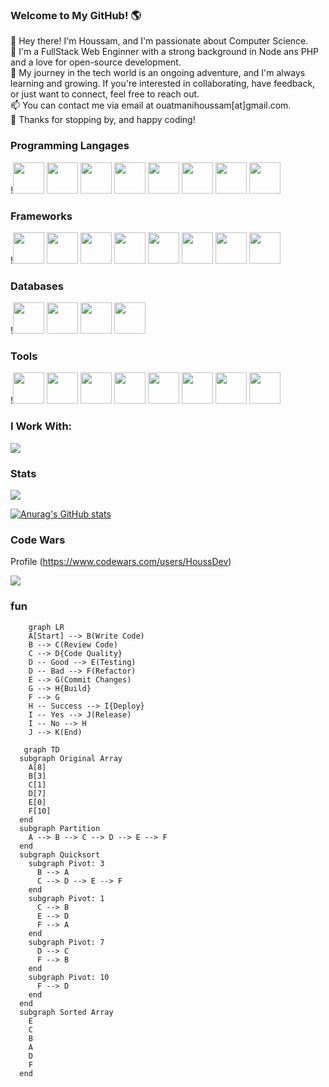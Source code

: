### Welcome to My GitHub! 🌎

👋 Hey there! I'm Houssam, and I'm passionate about Computer Science.<br>
🚀 I'm a FullStack Web Enginner with a strong background in Node ans PHP and a love for open-source development.<br>
🌱 My journey in the tech world is an ongoing adventure, and I'm always learning and growing. If you're interested in collaborating, have feedback, or just want to connect, feel free to reach out.<br>
📫 You can contact me via email at ouatmanihoussam[at]gmail.com.<br>
🌟 Thanks for stopping by, and happy coding!<br>

### Programming Langages

!<img src="https://cdn.jsdelivr.net/gh/devicons/devicon/icons/html5/html5-original.svg" width="50" />
<img src="https://cdn.jsdelivr.net/gh/devicons/devicon/icons/css3/css3-original.svg"  width="50" />
<img src="https://cdn.jsdelivr.net/gh/devicons/devicon/icons/javascript/javascript-original.svg" width="50" />
<img src="https://cdn.jsdelivr.net/gh/devicons/devicon/icons/typescript/typescript-original.svg" width="50"  />
<img src="https://cdn.jsdelivr.net/gh/devicons/devicon/icons/php/php-original.svg"  width="50" />
<img src="https://cdn.jsdelivr.net/gh/devicons/devicon/icons/python/python-original.svg" width="50" />
<img src="https://cdn.jsdelivr.net/gh/devicons/devicon/icons/java/java-original.svg" width="50" />
<img src="https://cdn.jsdelivr.net/gh/devicons/devicon/icons/bash/bash-original.svg"  width="50" />

### Frameworks

!<img src="https://cdn.jsdelivr.net/gh/devicons/devicon/icons/angularjs/angularjs-original.svg"  width="50"/>
<img src="https://cdn.jsdelivr.net/gh/devicons/devicon/icons/react/react-original.svg" width="50"/>
<img src="https://cdn.jsdelivr.net/gh/devicons/devicon/icons/nextjs/nextjs-original.svg" width="50" />
<img src="https://cdn.jsdelivr.net/gh/devicons/devicon/icons/nestjs/nestjs-plain.svg" width="50" />
<img src="https://cdn.jsdelivr.net/gh/devicons/devicon/icons/express/express-original.svg"  width="50" />
<img src="https://cdn.jsdelivr.net/gh/devicons/devicon/icons/laravel/laravel-plain.svg" width="50" />
<img src="https://cdn.jsdelivr.net/gh/devicons/devicon/icons/flask/flask-original.svg" width="50" />
<img src="https://cdn.jsdelivr.net/gh/devicons/devicon/icons/spring/spring-original.svg"  width="50" />

### Databases
!<img src="https://cdn.jsdelivr.net/gh/devicons/devicon/icons/mysql/mysql-original.svg"  width="50"/>
<img src="https://cdn.jsdelivr.net/gh/devicons/devicon/icons/sqlite/sqlite-original.svg" width="50"/>
<img src="https://cdn.jsdelivr.net/gh/devicons/devicon/icons/postgresql/postgresql-original.svg" width="50"/>
<img src="https://cdn.jsdelivr.net/gh/devicons/devicon/icons/mongodb/mongodb-original.svg" width="50" />
          

### Tools

!<img src="https://cdn.jsdelivr.net/gh/devicons/devicon/icons/git/git-original.svg"  width="50" />
<img src="https://cdn.jsdelivr.net/gh/devicons/devicon/icons/github/github-original.svg"  width="50" />
<img src="https://cdn.jsdelivr.net/gh/devicons/devicon/icons/intellij/intellij-original.svg"  width="50" />
<img src="https://cdn.jsdelivr.net/gh/devicons/devicon/icons/phpstorm/phpstorm-original.svg"  width="50" />
<img src="https://cdn.jsdelivr.net/gh/devicons/devicon/icons/pycharm/pycharm-original.svg"   width="50"/>
<img src="https://cdn.jsdelivr.net/gh/devicons/devicon/icons/jupyter/jupyter-original.svg"  width="50" />
<img src="https://cdn.jsdelivr.net/gh/devicons/devicon/icons/docker/docker-original.svg"  width="50" />
<img src="https://cdn.jsdelivr.net/gh/devicons/devicon/icons/figma/figma-original.svg"  width="50" />

### I Work With:
 ![](http://prodel-elec.fr/)


### Stats

![](https://komarev.com/ghpvc/?username=Houssam-OUATMANI&color=green)

[![Anurag's GitHub stats](https://github-readme-stats.vercel.app/api?username=Houssam-OUATMANI)](https://github.com/anuraghazra/github-readme-stats)

### Code Wars
Profile  (<https://www.codewars.com/users/HoussDev>)

<img src="https://www.codewars.com/users/HoussDev/badges/large">

### fun

```mermaid
    graph LR
    A[Start] --> B(Write Code)
    B --> C(Review Code)
    C --> D{Code Quality}
    D -- Good --> E(Testing)
    D -- Bad --> F(Refactor)
    E --> G(Commit Changes)
    G --> H{Build}
    F --> G
    H -- Success --> I{Deploy}
    I -- Yes --> J(Release)
    I -- No --> H
    J --> K(End)
```
```mermaid
   graph TD
  subgraph Original Array
    A[8]
    B[3]
    C[1]
    D[7]
    E[0]
    F[10]
  end
  subgraph Partition
    A --> B --> C --> D --> E --> F
  end
  subgraph Quicksort
    subgraph Pivot: 3
      B --> A
      C --> D --> E --> F
    end
    subgraph Pivot: 1
      C --> B
      E --> D
      F --> A
    end
    subgraph Pivot: 7
      D --> C
      F --> B
    end
    subgraph Pivot: 10
      F --> D
    end
  end
  subgraph Sorted Array
    E
    C
    B
    A
    D
    F
  end
```
